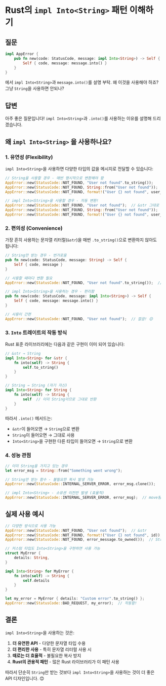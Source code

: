 # Rust의 `impl Into<String>` 패턴 이해하기

## 질문
```rust
impl AppError {
    pub fn new(code: StatusCode, message: impl Into<String>) -> Self {
        Self { code, message: message.into() }
    }
}
```

에서 `impl Into<String>`과 `message.into()`를 설명 부탁.
왜 이것을 사용해야 하죠? 그냥 `String`을 사용하면 안되나?

## 답변

아주 좋은 질문입니다! `impl Into<String>`과 `.into()`를 사용하는 이유를 설명해 드리겠습니다.

## 왜 `impl Into<String>` 을 사용하나요?

### 1. 유연성 (Flexibility)

`impl Into<String>`을 사용하면 다양한 타입의 값을 메시지로 전달할 수 있습니다:

```rust
// String을 사용할 경우 - 매번 명시적으로 변환해야 함
AppError::new(StatusCode::NOT_FOUND, "User not found".to_string());
AppError::new(StatusCode::NOT_FOUND, String::from("User not found"));
AppError::new(StatusCode::NOT_FOUND, format!("User {} not found", user_id));

// impl Into<String>을 사용할 경우 - 자동 변환!
AppError::new(StatusCode::NOT_FOUND, "User not found");  // &str 그대로 사용 가능
AppError::new(StatusCode::NOT_FOUND, String::from("User not found"));  // String도 OK
AppError::new(StatusCode::NOT_FOUND, format!("User {} not found", user_id));  // String도 OK
```

### 2. 편의성 (Convenience)

가장 흔히 사용하는 문자열 리터럴(`&str`)을 매번 `.to_string()`으로 변환하지 않아도 됩니다:

```rust
// String만 받는 경우 - 번거로움
pub fn new(code: StatusCode, message: String) -> Self {
    Self { code, message }
}

// 사용할 때마다 변환 필요
AppError::new(StatusCode::NOT_FOUND, "User not found".to_string());  // 매번 .to_string() 😓

// impl Into<String>을 사용하는 경우 - 편리함
pub fn new(code: StatusCode, message: impl Into<String>) -> Self {
    Self { code, message: message.into() }
}

// 사용이 간편
AppError::new(StatusCode::NOT_FOUND, "User not found");  // 깔끔! 😊
```

### 3. `Into` 트레이트의 작동 방식

Rust 표준 라이브러리에는 다음과 같은 구현이 이미 되어 있습니다:

```rust
// &str → String
impl Into<String> for &str {
    fn into(self) -> String {
        self.to_string()
    }
}

// String → String (자기 자신)
impl Into<String> for String {
    fn into(self) -> String {
        self  // 이미 String이므로 그대로 반환
    }
}
```

따라서 `.into()` 메서드는:
- `&str`이 들어오면 → `String`으로 변환
- `String`이 들어오면 → 그대로 사용
- `Into<String>`을 구현한 다른 타입이 들어오면 → `String`으로 변환

### 4. 성능 관점

```rust
// 이미 String을 가지고 있는 경우
let error_msg = String::from("Something went wrong");

// String만 받는 함수 - 불필요한 복사 발생 가능
AppError::new(StatusCode::INTERNAL_SERVER_ERROR, error_msg.clone());

// impl Into<String> - 소유권 이전만 발생 (효율적)
AppError::new(StatusCode::INTERNAL_SERVER_ERROR, error_msg);  // move됨
```

## 실제 사용 예시

```rust
// 다양한 방식으로 사용 가능
AppError::new(StatusCode::NOT_FOUND, "User not found");  // &str
AppError::new(StatusCode::NOT_FOUND, format!("User {} not found", id));  // String
AppError::new(StatusCode::NOT_FOUND, error_message.to_owned());  // String

// 커스텀 타입도 Into<String>을 구현하면 사용 가능
struct MyError {
    details: String,
}

impl Into<String> for MyError {
    fn into(self) -> String {
        self.details
    }
}

let my_error = MyError { details: "Custom error".to_string() };
AppError::new(StatusCode::BAD_REQUEST, my_error);  // 작동함!
```

## 결론

`impl Into<String>`을 사용하는 것은:
1. **더 유연한 API** - 다양한 문자열 타입 수용
2. **더 편리한 사용** - 특히 문자열 리터럴 사용 시
3. **때로는 더 효율적** - 불필요한 복사 방지
4. **Rust의 관용적 패턴** - 많은 Rust 라이브러리가 이 패턴 사용

따라서 단순히 `String`만 받는 것보다 `impl Into<String>`을 사용하는 것이 더 좋은 API 디자인입니다. 😊 